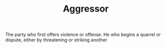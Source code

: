 ---
title: Aggressor
letter: A
permalink: "/definitions/aggressor.html"
body: The party who first offers violence or offense. He who begins a quarrel or dispute,
  either by threatening or striking another
published_at: '2018-07-07'
source: Black's Law Dictionary
layout: post
---